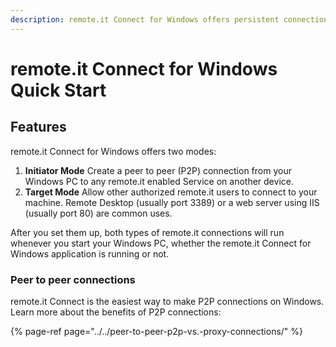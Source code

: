 ```yaml
---
description: remote.it Connect for Windows offers persistent connections to other services
---
```


# remote.it Connect for Windows Quick Start

## **Features**

remote.it Connect for Windows offers two modes:

1. **Initiator Mode** Create a peer to peer \(P2P\) connection from your Windows PC to any remote.it enabled Service on another device.
2. **Target Mode** Allow other authorized remote.it users to connect to your machine. Remote Desktop \(usually port 3389\) or a web server using IIS \(usually port 80\) are common uses. 

After you set them up, both types of remote.it connections will run whenever you start your Windows PC, whether the remote.it Connect for Windows application is running or not.

### **Peer to peer connections** 

remote.it Connect is the easiest way to make P2P connections on Windows. Learn more about the benefits of P2P connections:

{% page-ref page="../../peer-to-peer-p2p-vs.-proxy-connections/" %}

